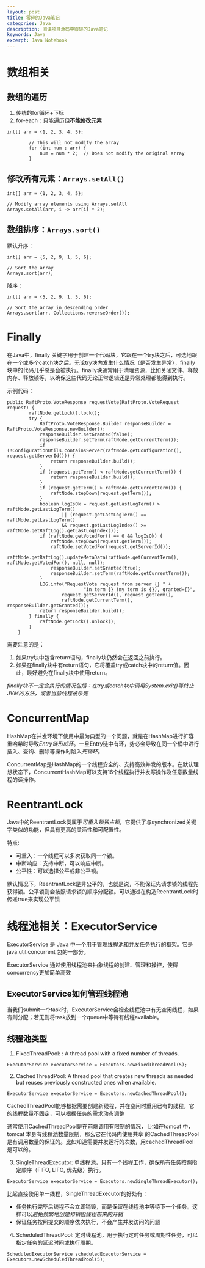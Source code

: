 ```yaml
---
layout: post
title: 零碎的Java笔记
categories: Java
description: 阅读项目源码中零碎的Java笔记
keywords: Java
excerpt: Java Notebook
---
```

# 数组相关
## 数组的遍历
1. 传统的for循环+下标
2. for-each：只能遍历但**不能修改元素**
```
int[] arr = {1, 2, 3, 4, 5};
        
        // This will not modify the array
        for (int num : arr) {
            num = num * 2;  // Does not modify the original array
        }
```

## 修改所有元素：`Arrays.setAll()`
```
int[] arr = {1, 2, 3, 4, 5};
        
// Modify array elements using Arrays.setAll
Arrays.setAll(arr, i -> arr[i] * 2);
```

## 数组排序：`Arrays.sort()`
默认升序：
```
int[] arr = {5, 2, 9, 1, 5, 6};
        
// Sort the array
Arrays.sort(arr);
```

降序：
```
int[] arr = {5, 2, 9, 1, 5, 6};
        
// Sort the array in descending order
Arrays.sort(arr, Collections.reverseOrder());
```

# Finally
在Java中，finally 关键字用于创建一个代码块，它跟在一个try块之后，可选地跟在一个或多个catch块之后。无论try块内发生什么情况（是否发生异常），finally 块中的代码几乎总是会被执行。finally块通常用于清理资源，比如关闭文件、释放内存、释放锁等，以确保这些代码无论正常逻辑还是异常处理都能得到执行。

示例代码：
```
public RaftProto.VoteResponse requestVote(RaftProto.VoteRequest request) {
        raftNode.getLock().lock();
        try {
            RaftProto.VoteResponse.Builder responseBuilder = RaftProto.VoteResponse.newBuilder();
            responseBuilder.setGranted(false);
            responseBuilder.setTerm(raftNode.getCurrentTerm());
            if (!ConfigurationUtils.containsServer(raftNode.getConfiguration(), request.getServerId())) {
                return responseBuilder.build();
            }
            if (request.getTerm() < raftNode.getCurrentTerm()) {
                return responseBuilder.build();
            }
            if (request.getTerm() > raftNode.getCurrentTerm()) {
                raftNode.stepDown(request.getTerm());
            }
            boolean logIsOk = request.getLastLogTerm() > raftNode.getLastLogTerm()
                    || (request.getLastLogTerm() == raftNode.getLastLogTerm()
                    && request.getLastLogIndex() >= raftNode.getRaftLog().getLastLogIndex());
            if (raftNode.getVotedFor() == 0 && logIsOk) {
                raftNode.stepDown(request.getTerm());
                raftNode.setVotedFor(request.getServerId());
                raftNode.getRaftLog().updateMetaData(raftNode.getCurrentTerm(), raftNode.getVotedFor(), null, null);
                responseBuilder.setGranted(true);
                responseBuilder.setTerm(raftNode.getCurrentTerm());
            }
            LOG.info("RequestVote request from server {} " +
                            "in term {} (my term is {}), granted={}",
                    request.getServerId(), request.getTerm(),
                    raftNode.getCurrentTerm(), responseBuilder.getGranted());
            return responseBuilder.build();
        } finally {
            raftNode.getLock().unlock();
        }
    }
```

需要注意的是：

1. 如果try块中包含return语句，finally块仍然会在返回之前执行。
2. 如果在finally块中有return语句，它将覆盖try或catch块中的return值。因此，最好避免在finally块中使用return。

*finally块不一定会执行的情况包括：在try或catch块中调用System.exit()等终止JVM的方法，或者当前线程被杀死*

# ConcurrentMap
HashMap在并发环境下使用中最为典型的一个问题，就是在HashMap进行扩容重哈希时导致*Entry链形成环*。一旦Entry链中有环，势必会导致在同一个桶中进行插入、查询、删除等操作时陷入*死循环*。

ConcurrentMap是HashMap的一个线程安全的、支持高效并发的版本。在默认理想状态下，ConcurrentHashMap可以支持16个线程执行并发写操作及任意数量线程的读操作。

# ReentrantLock
Java中的ReentrantLock类属于*可重入锁独占锁*，它提供了与synchronized关键字类似的功能，但具有更高的灵活性和可配置性。

特点:
* 可重入：一个线程可以多次获取同一个锁。
* 中断响应：支持中断，可以响应中断。
* 公平性：可以选择公平或非公平锁。

默认情况下，ReentrantLock是非公平的，也就是说，不能保证先请求锁的线程先获得锁。公平锁则会按照请求锁的顺序分配锁。可以通过在构造ReentrantLock时传递true来实现公平锁

# 线程池相关：ExecutorService
ExecutorService 是 Java 中一个用于管理线程池和并发任务执行的框架。它是 java.util.concurrent 包的一部分。

ExecutorService 通过使用线程池来抽象线程的创建、管理和操控，使得concurrency更加简单高效

## ExecutorService如何管理线程池
当我们submit一个task时，ExecutorService会检查线程池中有无空闲线程，如果有则分配；若无则将task放到一个queue中等待有线程available。

## 线程池类型

1. FixedThreadPool: : A thread pool with a fixed number of threads.

```
ExecutorService executorService = Executors.newFixedThreadPool(5);
```

2. CachedThreadPool: A thread pool that creates new threads as needed but reuses previously constructed ones when available.

```
ExecutorService executorService = Executors.newCachedThreadPool();
```

CachedThreadPool能够根据需要创建新线程，并在空闲时重用已有的线程，它的线程数量不固定，可以根据任务的需求动态调整

通常使用CachedThreadPool是在前端调用有限制的情况， 比如在tomcat 中，tomcat 本身有线程池数量限制，那么它在代码内使用共享 的CachedThreadPool 是有调用数量的保证的。比如知道需要并发运行的次数，用cachedThreadPool 是可以的。


3. SingleThreadExecutor: 单线程池，只有一个线程工作，确保所有任务按照指定顺序（FIFO, LIFO, 优先级）执行。

```
ExecutorService executorService = Executors.newSingleThreadExecutor();
```

比起直接使用单一线程，SingleThreadExecutor的好处有：
* 任务执行完毕后线程不会立即销毁，而是保留在线程池中等待下一个任务。这样可以*避免频繁地创建和销毁线程带来的开销*
* 保证任务按照提交的顺序依次执行，不会产生并发访问的问题

4. ScheduledThreadPool: 定时线程池，用于执行定时任务或周期性任务，可以指定任务的延迟时间或执行周期。

```
ScheduledExecutorService scheduledExecutorService = Executors.newScheduledThreadPool(5);
```